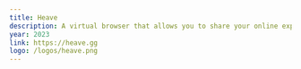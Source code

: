 ```yaml
---
title: Heave
description: A virtual browser that allows you to share your online experiences with friends in real-time
year: 2023
link: https://heave.gg
logo: /logos/heave.png
---
```

